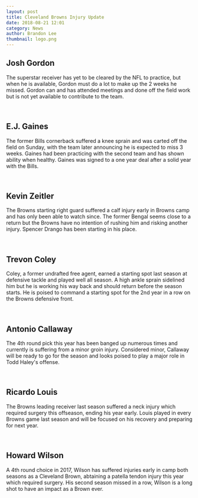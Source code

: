 ```yaml
---
layout: post
title: Cleveland Browns Injury Update
date: 2018-08-21 12:01
category: News
author: Brandon Lee
thumbnail: logo.png
---
```


## Josh Gordon

The superstar receiver has yet to be cleared by the NFL to practice, but when he is available, Gordon must do a lot to make up the 2 weeks he missed. Gordon can and has attended meetings and done off the field work but is not yet available to contribute to the team.

<br>

## E.J. Gaines

The former Bills cornerback suffered a knee sprain and was carted off the field on Sunday, with the team later announcing he is expected to miss 3 weeks. Gaines had been practicing with the second team and has shown ability when healthy. Gaines was signed to a one year deal after a solid year with the Bills.

<br>

## Kevin Zeitler

The Browns starting right guard suffered a calf injury early in Browns camp and has only been able to watch since. The former Bengal seems close to a return but the Browns have no intention of rushing him and risking another injury. Spencer Drango has been starting in his place.

<br>

## Trevon Coley

Coley, a former undrafted free agent, earned a starting spot last season at defensive tackle and played well all season. A high ankle sprain sidelined him but he is working his way back and should return before the season starts. He is poised to command a starting spot for the 2nd year in a row on the Browns defensive front.

<br>

## Antonio Callaway

The 4th round pick this year has been banged up numerous times and currently is suffering from a minor groin injury. Considered minor, Callaway will be ready to go for the season and looks poised to play a major role in Todd Haley's offense.

<br>

## Ricardo Louis

The Browns leading receiver last season suffered a neck injury which required surgery this offseason, ending his year early. Louis played in every Browns game last season and will be focused on his recovery and preparing for next year.

<br>

## Howard Wilson

A 4th round choice in 2017, Wilson has suffered injuries early in camp both seasons as a Cleveland Brown, abtaining a patella tendon injury this year which required surgery. His second season missed in a row, Wilson is a long shot to have an impact as a Brown ever.

